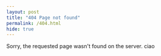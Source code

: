 ```yaml
---
layout: post
title: "404 Page not found"
permalink: /404.html
hide: true
---
```


Sorry, the requested page wasn't found on the server. ciao